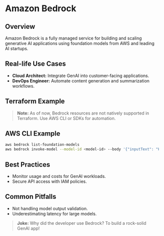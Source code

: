 # Amazon Bedrock

## Overview
Amazon Bedrock is a fully managed service for building and scaling generative AI applications using foundation models from AWS and leading AI startups.

## Real-life Use Cases
- **Cloud Architect:** Integrate GenAI into customer-facing applications.
- **DevOps Engineer:** Automate content generation and summarization workflows.

## Terraform Example
> **Note:** As of now, Bedrock resources are not natively supported in Terraform. Use AWS CLI or SDKs for automation.

## AWS CLI Example
```sh
aws bedrock list-foundation-models
aws bedrock invoke-model --model-id <model-id> --body '{"inputText": "Hello, world!"}'
```

## Best Practices
- Monitor usage and costs for GenAI workloads.
- Secure API access with IAM policies.

## Common Pitfalls
- Not handling model output validation.
- Underestimating latency for large models.

> **Joke:** Why did the developer use Bedrock? To build a rock-solid GenAI app!
